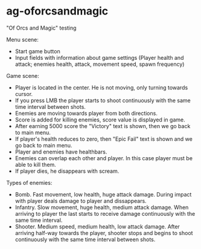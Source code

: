 # ag-oforcsandmagic
"Of Orcs and Magic" testing

Menu scene:
- Start game button
- Input fields with information about game settings (Player health and attack; enemies health, attack, movement speed, spawn frequency)

Game scene:
- Player is located in the center. He is not moving, only turning towards cursor.
- If you press LMB the player starts to shoot continuously with the same time interval between shots.
- Enemies are moving towards player from both directions.
- Score is added for killing enemies, score value is displayed in game.
- After earning 5000 score the "Victory" text is shown, then we go back to main menu.
- If player's health reduces to zero, then "Epic Fail" text is shown and we go back to main menu.
- Player and enemies have healthbars.
- Enemies can overlap each other and player. In this case player must be able to kill them.
- If player dies, he disappears with scream.

Types of enemies:
- Bomb. Fast movement, low health, huge attack damage. During impact with player deals damage to player and dissappears.
- Infantry. Slow movement, huge health, medium attack damage. When arriving to player the last starts to receive damage continuously with the same time interval.
- Shooter. Medium speed, medium health, low attack damage. After arriving half-way towards the player, shooter stops and begins to shoot continuously with the same time interval between shots.
